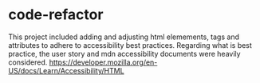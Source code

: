 # code-refactor

This project included adding and adjusting html elemements, tags and attributes to adhere to accessibility best practices. 
Regarding what is best practice, the user story and mdn accessibility documents were heavily considered. https://developer.mozilla.org/en-US/docs/Learn/Accessibility/HTML
